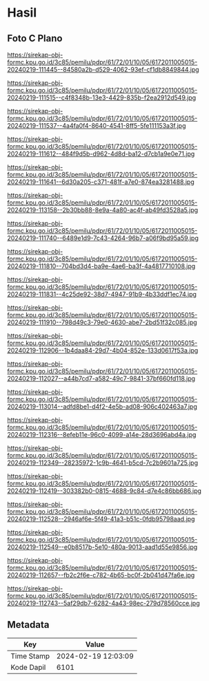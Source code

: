 # Hasil

## Foto C Plano

https://sirekap-obj-formc.kpu.go.id/3c85/pemilu/pdpr/61/72/01/10/05/6172011005015-20240219-111445--84580a2b-d529-4062-93ef-cf1db8849844.jpg

https://sirekap-obj-formc.kpu.go.id/3c85/pemilu/pdpr/61/72/01/10/05/6172011005015-20240219-111515--c4f8348b-13e3-4429-835b-f2ea2912d549.jpg

https://sirekap-obj-formc.kpu.go.id/3c85/pemilu/pdpr/61/72/01/10/05/6172011005015-20240219-111537--4a4fa0f4-8640-4541-8ff5-5fe111153a3f.jpg

https://sirekap-obj-formc.kpu.go.id/3c85/pemilu/pdpr/61/72/01/10/05/6172011005015-20240219-111612--484f9d5b-d962-4d8d-ba12-d7cb1a9e0e71.jpg

https://sirekap-obj-formc.kpu.go.id/3c85/pemilu/pdpr/61/72/01/10/05/6172011005015-20240219-111641--6d30a205-c371-481f-a7e0-874ea3281488.jpg

https://sirekap-obj-formc.kpu.go.id/3c85/pemilu/pdpr/61/72/01/10/05/6172011005015-20240219-113158--2b30bb88-8e9a-4a80-ac4f-ab49fd3528a5.jpg

https://sirekap-obj-formc.kpu.go.id/3c85/pemilu/pdpr/61/72/01/10/05/6172011005015-20240219-111740--6489e1d9-7c43-4264-96b7-a06f9bd95a59.jpg

https://sirekap-obj-formc.kpu.go.id/3c85/pemilu/pdpr/61/72/01/10/05/6172011005015-20240219-111810--704bd3d4-ba9e-4ae6-ba3f-4a4817710108.jpg

https://sirekap-obj-formc.kpu.go.id/3c85/pemilu/pdpr/61/72/01/10/05/6172011005015-20240219-111831--4c25de92-38d7-4947-91b9-4b33ddf1ec74.jpg

https://sirekap-obj-formc.kpu.go.id/3c85/pemilu/pdpr/61/72/01/10/05/6172011005015-20240219-111910--798d49c3-79e0-4630-abe7-2bd51f32c085.jpg

https://sirekap-obj-formc.kpu.go.id/3c85/pemilu/pdpr/61/72/01/10/05/6172011005015-20240219-112906--1b4daa84-29d7-4b04-852e-133d0617f53a.jpg

https://sirekap-obj-formc.kpu.go.id/3c85/pemilu/pdpr/61/72/01/10/05/6172011005015-20240219-112027--a44b7cd7-a582-49c7-9841-37bf660fd118.jpg

https://sirekap-obj-formc.kpu.go.id/3c85/pemilu/pdpr/61/72/01/10/05/6172011005015-20240219-113014--adfd8be1-d4f2-4e5b-ad08-906c402463a7.jpg

https://sirekap-obj-formc.kpu.go.id/3c85/pemilu/pdpr/61/72/01/10/05/6172011005015-20240219-112316--8efeb11e-96c0-4099-a14e-28d3696abd4a.jpg

https://sirekap-obj-formc.kpu.go.id/3c85/pemilu/pdpr/61/72/01/10/05/6172011005015-20240219-112349--28235972-1c9b-4641-b5cd-7c2b9601a725.jpg

https://sirekap-obj-formc.kpu.go.id/3c85/pemilu/pdpr/61/72/01/10/05/6172011005015-20240219-112419--303382b0-0815-4688-9c84-d7e4c86bb686.jpg

https://sirekap-obj-formc.kpu.go.id/3c85/pemilu/pdpr/61/72/01/10/05/6172011005015-20240219-112528--2946af6e-5f49-41a3-b51c-0fdb95798aad.jpg

https://sirekap-obj-formc.kpu.go.id/3c85/pemilu/pdpr/61/72/01/10/05/6172011005015-20240219-112549--e0b8517b-5e10-480a-9013-aad1d55e9856.jpg

https://sirekap-obj-formc.kpu.go.id/3c85/pemilu/pdpr/61/72/01/10/05/6172011005015-20240219-112657--fb2c2f6e-c782-4b65-bc0f-2b041d47fa6e.jpg

https://sirekap-obj-formc.kpu.go.id/3c85/pemilu/pdpr/61/72/01/10/05/6172011005015-20240219-112743--5af29db7-6282-4a43-98ec-279d78560cce.jpg


## Metadata

| Key        | Value               |
| ---------- | ------------------- |
| Time Stamp | 2024-02-19 12:03:09 |
| Kode Dapil | 6101                |



